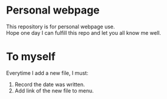 # Personal webpage

This repository is for personal webpage use.\
Hope one day I can fulfill this repo and let you all know me well.

# To myself

Everytime I add a new file, I must:
1. Record the date was written.
2. Add link of the new file to menu.
